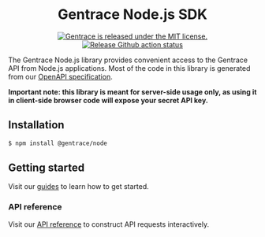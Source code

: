 
<!-- TEXT_SECTION:header:START -->
<h1 align="center">
Gentrace Node.js SDK
</h1>
<p align="center">
  <a href="https://github.com/gentrace/gentrace-node/blob/master/LICENSE">
    <img src="https://img.shields.io/badge/license-MIT-blue.svg" alt="Gentrace is released under the MIT license." />
  </a>
  <a href="https://github.com/gentrace/gentrace-node/actions/workflows/release-please.yaml">
    <img src="https://github.com/gentrace/gentrace-node/actions/workflows/release-please.yaml/badge.svg" alt="Release Github action status" />
  </a>
</p>
<!-- TEXT_SECTION:header:END -->


The Gentrace Node.js library provides convenient access to the Gentrace API from Node.js applications. Most of the code in this library is generated from our [OpenAPI specification](https://github.com/gentrace/gentrace-openapi).

**Important note: this library is meant for server-side usage only, as using it in client-side browser code will expose your secret API key.**

## Installation

```bash
$ npm install @gentrace/node
```

## Getting started

Visit our [guides](https://docs.gentrace.ai/docs/api-reference?lang=node.js) to learn how to get started.

### API reference 

Visit our [API reference](https://docs.gentrace.ai/reference/post_pipeline-run) to construct API requests interactively.

